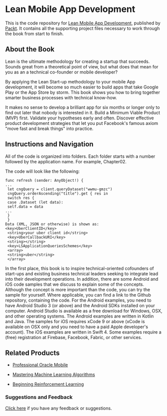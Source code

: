 # Lean Mobile App Development
This is the code repository for [Lean Mobile App Development](https://www.packtpub.com/application-development/lean-mobile-app-development?utm_source=github&utm_medium=repository&utm_campaign=9781786467041), published by [Packt](https://www.packtpub.com/?utm_source=github). It contains all the supporting project files necessary to work through the book from start to finish.
## About the Book
Lean is the ultimate methodology for creating a startup that succeeds. Sounds great from a theoretical point of view, but what does that mean for you as an a technical co-founder or mobile developer?

By applying the Lean Start-up methodology to your mobile App development, it will become so much easier to build apps that take Google Play or the App Store by storm. This book shows you how to bring together smarter business processes with technical know-how.

It makes no sense to develop a brilliant app for six months or longer only to find out later that nobody is interested in it. Build a Minimum Viable Product (MVP) first. Validate your
hypotheses early and often. Discover effective product development strategies that let you put Facebook's famous axiom "move fast and break things" into practice.


## Instructions and Navigation
All of the code is organized into folders. Each folder starts with a number followed by the application name. For example, Chapter02.



The code will look like the following:
```
func refresh (sender: AnyObject!) {
...
 let cngQuery = client.queryDataset("wwmu-gmzc")
 cngQuery.orderAscending("title").get { res in
 switch res {
 case .Dataset (let data):
 self.data = data
...
 }
 }
Data (XML, JSON or otherwise) is shown as:
<key>UberClientID</key>
 <string>your uber client id</string>
 <key>UberCallbackURI</key>
 <string></string>
 <key>LSApplicationQueriesSchemes</key>
 <array>
 <string>uber</string>
 </array>
```

In the first place, this book is to inspire technical-oriented cofounders of start-ups and
existing business technical leaders seeking to integrate lead into their development
operations. In addition, there are some Android and iOS code samples that we discuss to
explain some of the concepts. Although the concept is more important than the code, you
can try the sample for yourself. Where applicable, you can find a link to the Github
repository, containing the code.
For the Android examples, you need to have Android Studio 3 (or above) and the Android
SDKs installed on your computer. Android Studio is available as a free download for
Windows, OSX, and other operating systems. The Android examples are written in Kotlin
and Java.
The samples for iOS requires xCode 9 or above (xCode is available on OSX only and you
need to have a paid Apple developer's account). The iOS examples are written in Swift 4.
Some examples require a (free) registration at Firebase, Facebook, Fabric, or other services.

## Related Products
* [Professional Oracle Mobile](https://www.packtpub.com/virtualization-and-cloud/professional-oracle-mobile?utm_source=github&utm_medium=repository&utm_campaign=9781788830959)

* [Mastering Machine Learning Algorithms](https://www.packtpub.com/big-data-and-business-intelligence/mastering-machine-learning-algorithms?utm_source=github&utm_medium=repository&utm_campaign=9781788621113)

* [Beginning Reinforcement Learning](https://www.packtpub.com/big-data-and-business-intelligence/beginning-reinforcement-learning?utm_source=github&utm_medium=repository&utm_campaign=9781788834247)

### Suggestions and Feedback
[Click here](https://docs.google.com/forms/d/e/1FAIpQLSe5qwunkGf6PUvzPirPDtuy1Du5Rlzew23UBp2S-P3wB-GcwQ/viewform) if you have any feedback or suggestions.
